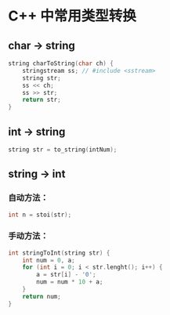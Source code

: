 # C++ 中常用类型转换
## char -> string
```c++
string charToString(char ch) {
    stringstream ss; // #include <sstream>
    string str;
    ss << ch;
    ss >> str;
    return str;
} 
```

## int -> string
```c++
string str = to_string(intNum);
```

## string -> int 
### 自动方法：
```c++
int n = stoi(str);
```
### 手动方法：
```c++
int stringToInt(string str) {
    int num = 0, a;
    for (int i = 0; i < str.lenght(); i++) {
        a = str[i] - '0';
        num = num * 10 + a;
    }
    return num;
}
```

